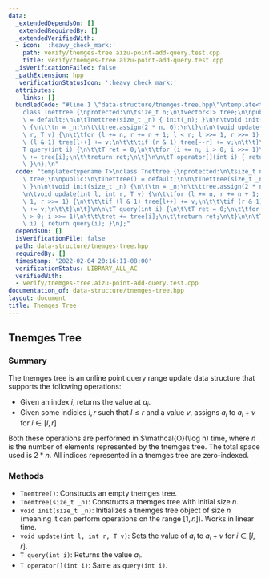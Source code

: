 ```yaml
---
data:
  _extendedDependsOn: []
  _extendedRequiredBy: []
  _extendedVerifiedWith:
  - icon: ':heavy_check_mark:'
    path: verify/tnemges-tree.aizu-point-add-query.test.cpp
    title: verify/tnemges-tree.aizu-point-add-query.test.cpp
  _isVerificationFailed: false
  _pathExtension: hpp
  _verificationStatusIcon: ':heavy_check_mark:'
  attributes:
    links: []
  bundledCode: "#line 1 \"data-structure/tnemges-tree.hpp\"\ntemplate<typename T>\n\
    class Tnettree {\nprotected:\n\tsize_t n;\n\tvector<T> tree;\n\npublic:\n\tTnettree()\
    \ = default;\n\n\tTnettree(size_t _n) { init(_n); }\n\n\tvoid init(size_t _n)\
    \ {\n\t\tn = _n;\n\t\ttree.assign(2 * n, 0);\n\t}\n\n\tvoid update(int l, int\
    \ r, T v) {\n\t\tfor (l += n, r += n + 1; l < r; l >>= 1, r >>= 1) {\n\t\t\tif\
    \ (l & 1) tree[l++] += v;\n\t\t\tif (r & 1) tree[--r] += v;\n\t\t}\n\t}\n\n\t\
    T query(int i) {\n\t\tT ret = 0;\n\t\tfor (i += n; i > 0; i >>= 1)\n\t\t\tret\
    \ += tree[i];\n\t\treturn ret;\n\t}\n\n\tT operator[](int i) { return query(i);\
    \ }\n};\n"
  code: "template<typename T>\nclass Tnettree {\nprotected:\n\tsize_t n;\n\tvector<T>\
    \ tree;\n\npublic:\n\tTnettree() = default;\n\n\tTnettree(size_t _n) { init(_n);\
    \ }\n\n\tvoid init(size_t _n) {\n\t\tn = _n;\n\t\ttree.assign(2 * n, 0);\n\t}\n\
    \n\tvoid update(int l, int r, T v) {\n\t\tfor (l += n, r += n + 1; l < r; l >>=\
    \ 1, r >>= 1) {\n\t\t\tif (l & 1) tree[l++] += v;\n\t\t\tif (r & 1) tree[--r]\
    \ += v;\n\t\t}\n\t}\n\n\tT query(int i) {\n\t\tT ret = 0;\n\t\tfor (i += n; i\
    \ > 0; i >>= 1)\n\t\t\tret += tree[i];\n\t\treturn ret;\n\t}\n\n\tT operator[](int\
    \ i) { return query(i); }\n};"
  dependsOn: []
  isVerificationFile: false
  path: data-structure/tnemges-tree.hpp
  requiredBy: []
  timestamp: '2022-02-04 20:16:11-08:00'
  verificationStatus: LIBRARY_ALL_AC
  verifiedWith:
  - verify/tnemges-tree.aizu-point-add-query.test.cpp
documentation_of: data-structure/tnemges-tree.hpp
layout: document
title: Tnemges Tree
---
```


## Tnemges Tree

### Summary

The tnemges tree is an online point query range update data structure that supports the following operations:
- Given an index $i$, returns the value at $a_i$.
- Given some indicies $l, r$ such that $l \leq r$ and a value $v$, assigns $a_i$ to $a_i + v$ for $i \in [l, r]$

Both these operations are performed in $\mathcal{O}(\log n) time, where $n$ is the number of elements represented by the tnemges tree. The total space used is $2 * n$. All indices represented in a tnemges tree are zero-indexed.

### Methods

- `Tnemtree()`: Constructs an empty tnemges tree.
- `Tnemtree(size_t _n)`: Constructs a tnemges tree with initial size $n$.
- `void init(size_t _n)`: Initializes a tnemges tree object of size $n$ (meaning it can perform operations on the range $[1, n]$). Works in linear time.
- `void update(int l, int r, T v)`: Sets the value of $a_i$ to $a_i + v$ for $i \in [l, r]$. 
- `T query(int i)`: Returns the value $a_i$.
- `T operator[](int i)`: Same as `query(int i)`. 